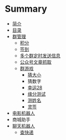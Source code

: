 # Summary

* [简介](README.md)
* [目录](SUMMARY.md)
* [群管理](qun-guan-li.md)
  * [积分](liao-tian-ji-qi-ren/ji-fen.md)
  * [签到](liao-tian-ji-qi-ren/qian-dao.md)
  * [多个群定时发送信息](liao-tian-ji-qi-ren/duo-ge-qun-ding-shi-fa-song-xin-xi.md)
  * [公众号文章抓取](liao-tian-ji-qi-ren/gong-zhong-hao-wen-zhang-zhua-qu.md)
  * [群游戏](liao-tian-ji-qi-ren/qun-you-xi.md)
    * [猜大小](liao-tian-ji-qi-ren/cai-da-xiao.md)
    * 猜数字
    * [幸运28](liao-tian-ji-qi-ren/qun-you-xi/28dian.md)
    * [缘分测试](liao-tian-ji-qi-ren/yuan-fen-ce-shi.md)
    * [测姓名](liao-tian-ji-qi-ren/ce-xing-ming.md)
    * [灵签](liao-tian-ji-qi-ren/ling-qian.md)
* [电影机器人](dian-ying-ji-qi-ren.md)
* 商城助手
* [聊天机器人](liao-tian-ji-qi-ren.md)
  * [查快递](liao-tian-ji-qi-ren/cha-kuai-di.md)

